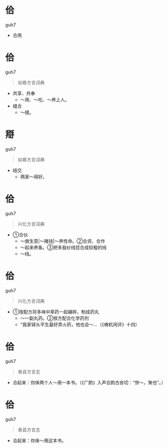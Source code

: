 # 佮
guh7
- 合用

# 佮
guh7
> 如皋方言词典
- 共享、共奉
  - ～用、～吃、～养上人。
- 缝合
  - ～缝。

# 搿
guh7
> 如皋方言词典
- 结交
  - 两家～得好。

# 佮
guh7
> 兴化方言词典
- ①合伙
  - ～做生意|～赌钱|～养性命。②合资、合作
  - ～起来养鱼。③把多股纱线捻合成较粗的线
  - ～线。

# 佮
guh7
> 兴化方言词典
- ①按配方将多味中草药一起碾碎，制成药丸
  - ～一副丸药。②按方配合化学药剂
  - "我家铎头平生最好弄火药，他也会～…（《梼杌闲评》十四）

# 佮
guh7
> 泰县方言志
- 合起来：你俫两个人～用一本书。（《广韵》入声合韵古沓切：“併～，聚也”。）

# 佮
guh7
> 泰县方言志
- 合起来：你俫～用这本书。

